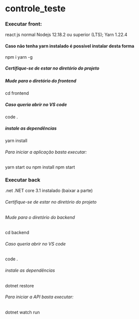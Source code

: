 # controle_teste

### Executar front:
react js normal 
Nodejs 12.18.2 ou superior (LTS);
Yarn 1.22.4
  #### Caso não tenha yarn instalado é possível instalar desta forma
  npm i yarn -g
  ##### Certifique-se de estar no diretório do projeto
  ##### Mude para o diretório do frontend
  cd frontend
  ##### Caso queria abrir no VS code
  code . 
  ##### instale as dependências
  yarn install
  ###### Para iniciar a aplicação basta executar:
  yarn start
  ou
npm install
npm start

### Executar back
.net
.NET core 3.1 instalado (baixar a parte)
  ###### Certifique-se de estar no diretório do projeto
  ###### Mude para o diretório do backend
  cd backend
  ###### Caso queria abrir no VS code  
  code .
  
  ###### instale as dependências
  dotnet restore
  
  ###### Para iniciar a API basta executar:
  dotnet watch run

